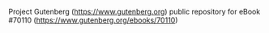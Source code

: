 Project Gutenberg (https://www.gutenberg.org) public repository for
eBook #70110 (https://www.gutenberg.org/ebooks/70110)
